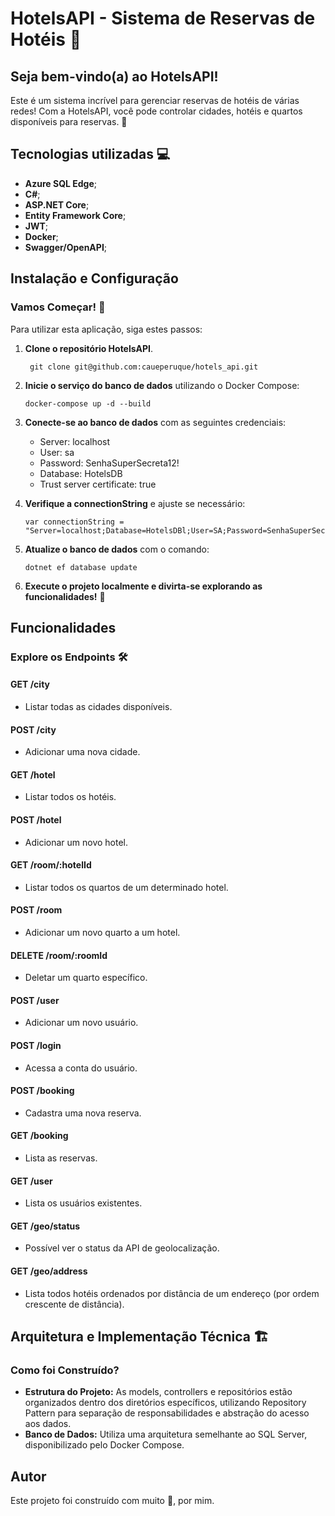 # HotelsAPI - Sistema de Reservas de Hotéis 🏨

## Seja bem-vindo(a) ao HotelsAPI!

Este é um sistema incrível para gerenciar reservas de hotéis de várias redes! Com a HotelsAPI, você pode controlar cidades, hotéis e quartos disponíveis para reservas. 🌟

## Tecnologias utilizadas 💻

- **Azure SQL Edge**;
- **C#**;
- **ASP.NET Core**;
- **Entity Framework Core**;
- **JWT**;
- **Docker**;
- **Swagger/OpenAPI**;


## Instalação e Configuração

### Vamos Começar! 🚀

Para utilizar esta aplicação, siga estes passos:

1. **Clone o repositório HotelsAPI**.
   ```
    git clone git@github.com:caueperuque/hotels_api.git
    ```
3. **Inicie o serviço do banco de dados** utilizando o Docker Compose:
    ```
    docker-compose up -d --build
    ```
4. **Conecte-se ao banco de dados** com as seguintes credenciais:
    - Server: localhost
    - User: sa
    - Password: SenhaSuperSecreta12!
    - Database: HotelsDB
    - Trust server certificate: true

5. **Verifique a connectionString** e ajuste se necessário:
    ```
    var connectionString = "Server=localhost;Database=HotelsDBl;User=SA;Password=SenhaSuperSecreta12!;TrustServerCertificate=True";
    ```

6. **Atualize o banco de dados** com o comando:
    ```
    dotnet ef database update
    ```

7. **Execute o projeto localmente e divirta-se explorando as funcionalidades!** 🎉


## Funcionalidades

### Explore os Endpoints 🛠️

#### GET /city
- Listar todas as cidades disponíveis.

#### POST /city
- Adicionar uma nova cidade.

#### GET /hotel
- Listar todos os hotéis.

#### POST /hotel
- Adicionar um novo hotel.

#### GET /room/:hotelId
- Listar todos os quartos de um determinado hotel.

#### POST /room
- Adicionar um novo quarto a um hotel.

#### DELETE /room/:roomId
- Deletar um quarto específico.

#### POST /user
- Adicionar um novo usuário.

#### POST /login
- Acessa a conta do usuário.

#### POST /booking
- Cadastra uma nova reserva.

#### GET /booking
- Lista as reservas.

#### GET /user
- Lista os usuários existentes.

#### GET /geo/status
- Possível ver o status da API de geolocalização.

#### GET /geo/address
- Lista todos hotéis ordenados por distância de um endereço (por ordem crescente de distância).

## Arquitetura e Implementação Técnica 🏗️

### Como foi Construído?

- **Estrutura do Projeto:** As models, controllers e repositórios estão organizados dentro dos diretórios específicos, utilizando Repository Pattern para separação de responsabilidades e abstração do acesso aos dados.
- **Banco de Dados:** Utiliza uma arquitetura semelhante ao SQL Server, disponibilizado pelo Docker Compose.


## Autor
Este projeto foi construído com muito 💙, por mim.
